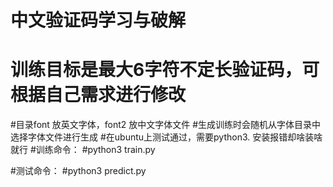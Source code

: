 # 中文验证码学习与破解
# 训练目标是最大6字符不定长验证码，可根据自己需求进行修改
#目录font 放英文字体，font2 放中文字体文件
#生成训练时会随机从字体目录中选择字体文件进行生成
#在ubuntu上测试通过，需要python3. 安装报错却啥装啥就行
#训练命令：
#python3 train.py

#测试命令：
#python3 predict.py

